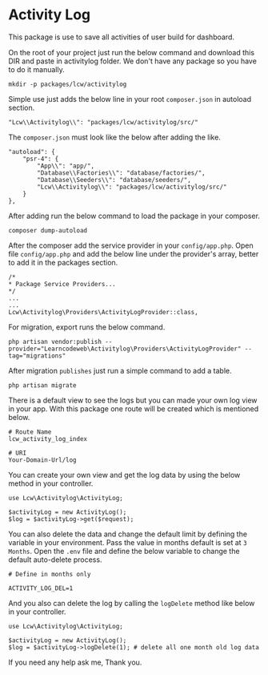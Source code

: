 # Activity Log
This package is use to save all activities of user build for dashboard.


On the root of your project just run the below command and download this DIR and paste in activitylog folder. We don't have any package so you have to do it manually.

````
mkdir -p packages/lcw/activitylog
````

Simple use just adds the below line in your root `composer.json` in autoload section.

````
"Lcw\\Activitylog\\": "packages/lcw/activitylog/src/"
````

The `composer.json` must look like the below after adding the like.

````
"autoload": {
    "psr-4": {
        "App\\": "app/",
        "Database\\Factories\\": "database/factories/",
        "Database\\Seeders\\": "database/seeders/",
        "Lcw\\Activitylog\\": "packages/lcw/activitylog/src/"
    }
},
````

After adding run the below command to load the package in your composer.

````
composer dump-autoload
````

After the composer add the service provider in your `config/app.php`. Open file `config/app.php` and add the below line under the provider's array, better to add it in the packages section.

````
/*
* Package Service Providers...
*/
...
...
Lcw\Activitylog\Providers\ActivityLogProvider::class,
````

For migration, export runs the below command.

````
php artisan vendor:publish --provider="Learncodeweb\Activitylog\Providers\ActivityLogProvider" --tag="migrations"
````

After migration `publishes` just run a simple command to add a table.

````
php artisan migrate
````

There is a default view to see the logs but you can made your own log view in your app. With this package one route will be created which is mentioned below.

````
# Route Name
lcw_activity_log_index

# URI
Your-Domain-Url/log
````

You can create your own view and get the log data by using the below method in your controller.

````
use Lcw\Activitylog\ActivityLog;

$activityLog = new ActivityLog();
$log = $activityLog->get($request);
````

You can also delete the data and change the default limit by defining the variable in your environment.
Pass the value in months default is set at `3 Months`. Open the `.env` file and define the below variable to change the default auto-delete process.

````
# Define in months only

ACTIVITY_LOG_DEL=1 
````

And you also can delete the log by calling the `logDelete` method like below in your controller.

````
use Lcw\Activitylog\ActivityLog;

$activityLog = new ActivityLog();
$log = $activityLog->logDelete(1); # delete all one month old log data
````

If you need any help ask me, Thank you.
